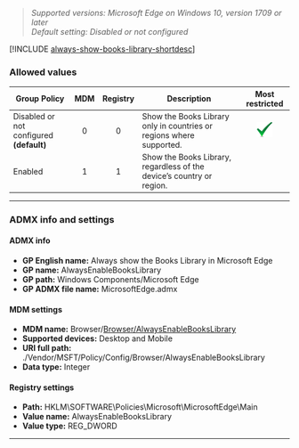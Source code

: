<!-- ## Always show the Books Library in Microsoft Edge -->
>*Supported versions: Microsoft Edge on Windows 10, version 1709 or later*<br>
>*Default setting:  Disabled or not configured*

[!INCLUDE [always-show-books-library-shortdesc](../shortdesc/always-show-books-library-shortdesc.md)]

### Allowed values

|Group Policy  |MDM |Registry |Description |Most restricted |
|---|:---:|:---:|---|:---:|
|Disabled or not configured<br>**(default)** |0 |0 |Show the Books Library only in countries or regions where supported. |![Most restricted value](../images/check-gn.png) |
|Enabled |1 |1 |Show the Books Library, regardless of the device’s country or region. | |
---
### ADMX info and settings

#### ADMX info
- **GP English name:** Always show the Books Library in Microsoft Edge
- **GP name:** AlwaysEnableBooksLibrary
- **GP path:** Windows Components/Microsoft Edge
- **GP ADMX file name:** MicrosoftEdge.admx

#### MDM settings
- **MDM name:** Browser/[Browser/AlwaysEnableBooksLibrary](https://docs.microsoft.com/en-us/windows/client-management/mdm/policy-csp-browser#browser-alwaysenablebookslibrary)
- **Supported devices:** Desktop and Mobile
- **URI full path:** ./Vendor/MSFT/Policy/Config/Browser/AlwaysEnableBooksLibrary
- **Data type:** Integer

#### Registry settings
- **Path:** HKLM\SOFTWARE\Policies\Microsoft\MicrosoftEdge\Main
- **Value name:** AlwaysEnableBooksLibrary
- **Value type:** REG_DWORD

<hr>
